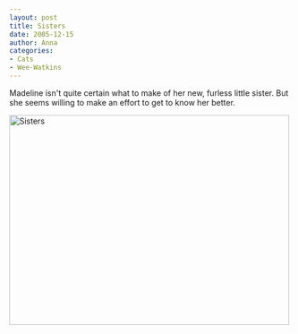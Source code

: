 ```yaml
---
layout: post
title: Sisters
date: 2005-12-15
author: Anna
categories:
- Cats
- Wee-Watkins
---
```


Madeline isn't quite certain what to make of her new, furless little sister. But she seems willing to make an effort to get to know her better.

<div class="figure">
<a href="http://newburyportion.com/gallery/show/recent/photo/73850321"><img class="photo" src="http://static.flickr.com/34/73850321_99d0074ac6.jpg" width="500" height="375" alt="Sisters" border="0" /></a>
</div>